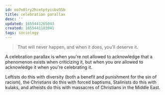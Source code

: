 ```yaml
---
id: eo7n0lry2hcetptyisbv35b
title: celebration parallax
desc: ''
updated: 1655441265043
created: 1655441183941
tags: sociology 
---
```


> That will never happen, and when it does, you'll deserve it.

A celebration parallax is when you're not allowed to acknowledge that a phenomenon exists when criticizing it, but when you *are* allowed to acknowledge it when you're celebrating it. 

Leftists do this with diversity (both a benefit and punishment for the sin of racism), the Christians do this with forced baptisms, Stalinists do this with kulaks, and atheists do this with massacres of Christians in the Middle East.
